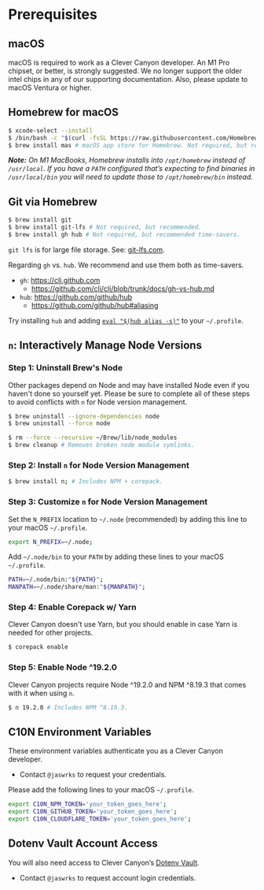 # Prerequisites

## macOS

macOS is required to work as a Clever Canyon developer. An M1 Pro chipset, or better, is strongly suggested. We no longer support the older intel chips in any of our supporting documentation. Also, please update to macOS Ventura or higher.

## Homebrew for macOS

```bash
$ xcode-select --install
$ /bin/bash -c "$(curl -fsSL https://raw.githubusercontent.com/Homebrew/install/HEAD/install.sh)"
$ brew install mas # macOS app store for Homebrew. Not required, but recommended.
```

_**Note:** On M1 MacBooks, Homebrew installs into `/opt/homebrew` instead of `/usr/local`. If you have a `PATH` configured that’s expecting to find binaries in `/usr/local/bin` you will need to update those to `/opt/homebrew/bin` instead._

## Git via Homebrew

```bash
$ brew install git
$ brew install git-lfs # Not required, but recommended.
$ brew install gh hub # Not required, but recommended time-savers.
```

`git lfs` is for large file storage. See: [git-lfs.com](https://git-lfs.com).

Regarding `gh` vs. `hub`. We recommend and use them both as time-savers.

-   `gh`: <https://cli.github.com>
    -   <https://github.com/cli/cli/blob/trunk/docs/gh-vs-hub.md>
-   `hub`: <https://github.com/github/hub>
    -   <https://github.com/github/hub#aliasing>

Try installing `hub` and adding [`eval "$(hub alias -s)"`](https://github.com/github/hub#aliasing) to your `~/.profile`.

## `n`: Interactively Manage Node Versions

### Step 1: Uninstall Brew's Node

Other packages depend on Node and may have installed Node even if you haven't done so yourself yet. Please be sure to complete all of these steps to avoid conflicts with `n` for Node version management.

```bash
$ brew uninstall --ignore-dependencies node
$ brew uninstall --force node

$ rm --force --recursive ~/Brew/lib/node_modules
$ brew cleanup # Removes broken node module symlinks.
```

### Step 2: Install `n` for Node Version Management

```bash
$ brew install n; # Includes NPM + corepack.
```

### Step 3: Customize `n` for Node Version Management

Set the `N_PREFIX` location to `~/.node` (recommended) by adding this line to your macOS `~/.profile`.

```bash
export N_PREFIX=~/.node;
```

Add `~/.node/bin` to your `PATH` by adding these lines to your macOS `~/.profile`.

```bash
PATH=~/.node/bin:"${PATH}";
MANPATH=~/.node/share/man:"${MANPATH}";
```

### Step 4: Enable Corepack w/ Yarn

Clever Canyon doesn't use Yarn, but you should enable in case Yarn is needed for other projects.

```bash
$ corepack enable
```

### Step 5: Enable Node ^19.2.0

Clever Canyon projects require Node ^19.2.0 and NPM ^8.19.3 that comes with it when using `n`.

```bash
$ n 19.2.0 # Includes NPM ^8.19.3.
```

## C10N Environment Variables

These environment variables authenticate you as a Clever Canyon developer.

-   Contact `@jaswrks` to request your credentials.

Please add the following lines to your macOS `~/.profile`.

```bash
export C10N_NPM_TOKEN='your_token_goes_here';
export C10N_GITHUB_TOKEN='your_token_goes_here';
export C10N_CLOUDFLARE_TOKEN='your_token_goes_here';
```

## Dotenv Vault Account Access

You will also need access to Clever Canyon’s [Dotenv Vault](https://www.dotenv.org).

-   Contact `@jaswrks` to request account login credentials.
